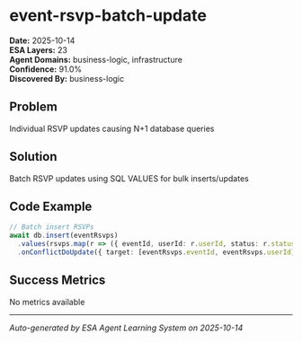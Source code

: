 # event-rsvp-batch-update

**Date:** 2025-10-14  
**ESA Layers:** 23  
**Agent Domains:** business-logic, infrastructure  
**Confidence:** 91.0%  
**Discovered By:** business-logic

## Problem

Individual RSVP updates causing N+1 database queries

## Solution

Batch RSVP updates using SQL VALUES for bulk inserts/updates

## Code Example

```typescript
// Batch insert RSVPs
await db.insert(eventRsvps)
  .values(rsvps.map(r => ({ eventId, userId: r.userId, status: r.status })))
  .onConflictDoUpdate({ target: [eventRsvps.eventId, eventRsvps.userId] });
```

## Success Metrics

No metrics available





---

*Auto-generated by ESA Agent Learning System on 2025-10-14*
